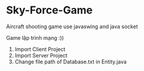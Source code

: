 # Sky-Force-Game
Aircraft shooting game use javaswing and java socket

Game lập trình mạng :))

1. Import Client Project
2. Import Server Project
3. Change file path of Database.txt in Entity.java
